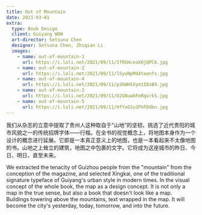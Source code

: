 ```yaml
---
title: Out of Mountain
date: 2021-03-01
extra:
  type: Book Design
  client: Guiyang WOW
  art-director: Setsuna Chen
  designer: Setsuna Chen, Zhiqian Li
  images:
    - name: out-of-mountain-1
      url: https://i.loli.net/2021/09/11/IfRGHceaXOjQPC6.jpg
    - name: out-of-mountain-2
      url: https://i.loli.net/2021/09/11/l5yuNpMd4teonfs.jpg
    - name: out-of-mountain-4
      url: https://i.loli.net/2021/09/11/p3kWHSXym1I8sB9.jpg
    - name: out-of-mountain-3
      url: https://i.loli.net/2021/09/11/O2GNuwbFeRqxrkS.jpg
    - name: out-of-mountain-5
      url: https://i.loli.net/2021/09/11/HfYxO2u3PhFDdbn.jpg
---
```


我们从杂志的立意中提取了贵州人这种取自于“山地”的坚韧，挑选了近代贵阳的城市风貌之一的传统招牌字体——行楷。在全书的视觉概念上，将地图本身作为一个设计的概念进行延展。它即是一本真正意义上的地图，也是一本看起来不太像地图的书。山地之上耸立的建筑，地图之中包裹的文字。它将成为这座城市的昨日、今日、明日，直至未来。

We extracted the tenacity of Guizhou people from the "mountain" from the conception of the magazine, and selected Xingkai, one of the traditional signature typeface of Guiyang's urban style in modern times. In the visual concept of the whole book, the map as a design concept. It is not only a map in the true sense, but also a book that doesn't look like a map. Buildings towering above the mountains, text wrapped in the map. It will become the city's yesterday, today, tomorrow, and into the future.
